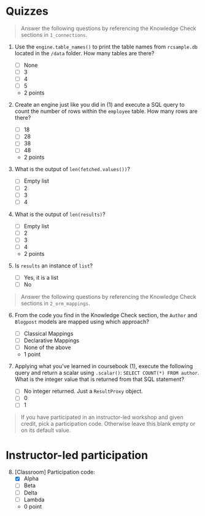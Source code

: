 # Quizzes
> Answer the following questions by referencing the Knowledge Check sections in `1_connections`.

1. Use the `engine.table_names()` to print the table names from `rcsample.db` located in the `/data` folder. How many tables are there? 
    - [ ] None
    - [ ] 3
    - [ ] 4
    - [ ] 5
    + 2 points

2. Create an engine just like you did in (1) and execute a SQL query to count the number of rows within the `employee` table. How many rows are there?
    - [ ] 18
    - [ ] 28
    - [ ] 38
    - [ ] 48
    + 2 points

3. What is the output of `len(fetched.values())`?
    - [ ] Empty list
    - [ ] 2
    - [ ] 3
    - [ ] 4

4. What is the output of `len(results)`?
    - [ ] Empty list
    - [ ] 2
    - [ ] 3
    - [ ] 4
    + 2 points

5. Is `results` an instance of `list`?
    - [ ] Yes, it is a list
    - [ ] No

> Answer the following questions by referencing the Knowledge Check sections in `2_orm_mappings`.

6. From the code you find in the Knowledge Check section, the `Author` and `Blogpost` models are mapped using which approach? 
    - [ ] Classical Mappings
    - [ ] Declarative Mappings
    - [ ] None of the above
    + 1 point

7. Applying what you've learned in coursebook (1), execute the following query and return a scalar using `.scalar()`:
`SELECT COUNT(*) FROM author`. What is the integer value that is returned from that SQL statement?
    - [ ] No integer returned. Just a `ResultProxy` object.
    - [ ] 0
    - [ ] 1

> If you have participated in an instructor-led workshop and given credit, pick a participation code. Otherwise leave this blank empty or on its default value. 

# Instructor-led participation

8. [Classroom] Participation code:
    - [x] Alpha
    - [ ] Beta
    - [ ] Delta
    - [ ] Lambda
    + 0 point
